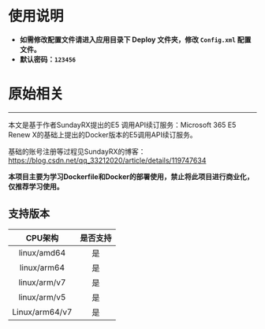 # 使用说明

- **如需修改配置文件请进入应用目录下 Deploy 文件夹，修改 `Config.xml` 配置文件。**
- **默认密码：`123456`**

# 原始相关
***
本文是基于作者SundayRX提出的E5 调用API续订服务：Microsoft 365 E5 Renew X的基础上提出的Docker版本的E5调用API续订服务。

基础的账号注册等过程见SundayRX的博客：https://blog.csdn.net/qq_33212020/article/details/119747634


**本项目主要为学习Dockerfile和Docker的部署使用，禁止将此项目进行商业化，仅推荐学习使用。**


## 支持版本

|    CPU架构     | 是否支持 |
| :------------: | :------: |
|  linux/amd64   |    是    |
|  linux/arm64   |    是    |
|  linux/arm/v7  |    是    |
|  linux/arm/v5  |    是    |
|  Linux/arm64/v7  |    是    |

